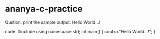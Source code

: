 # ananya-c-practice

Qustion: print the sample output.
Hello World...!

code:
#include<iostream>
using namespace std;
int main()
{
    cout<<"Hello World...!";
}
